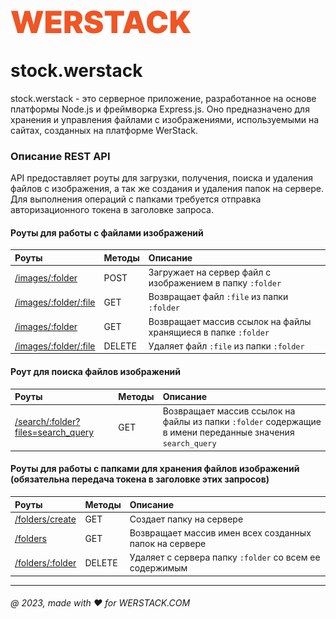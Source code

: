 ![WERSTACK](/helps/WERSTACK.png)

# stock.werstack

stock.werstack - это серверное приложение, разработанное на основе платформы Node.js и фреймворка Express.js. Оно предназначено для хранения и управления файлами с изображениями, используемыми на сайтах, созданных на платформе WerStack.

### Описание REST API

API предоставляет роуты для загрузки, получения, поиска и удаления файлов с изображения, а так же создания и удаления папок на сервере. Для выполнения операций с папками требуется отправка авторизационного токена в заголовке запроса.

#### Роуты для работы с файлами изображений

| Роуты | Методы | Описание |
|:-----|:------|:---------|
| [/images/:folder](/helps/uploading-image.md)  | POST | Загружает на сервер файл с изображением в папку ```:folder``` |
| [/images/:folder/:file](/helps/returns-file.md) | GET | Возвращает файл ```:file``` из папки ```:folder``` |
| [/images/:folder](/helps/returns-array-links.md) | GET | Возвращает массив ссылок на файлы хранящиеся в папке ```:folder``` |
| [/images/:folder/:file](/helps/deletes-file.md) | DELETE | Удаляет файл ```:file``` из папки ```:folder``` |

#### Роут для поиска файлов изображений

| Роуты | Методы | Описание |
|:-----|:------|:---------|
| [/search/:folder?files=search_query](/helps/search-files.md) | GET | Возвращает массив ссылок на файлы из папки ```:folder``` содержащие в имени переданные значения ```search_query``` |

#### Роуты для работы с папками для хранения файлов изображений (обязательна передача токена в заголовке этих запросов)

| Роуты | Методы | Описание |
|:-----|:------|:---------|
| [/folders/create](/helps/create-folder.md) | GET | Создает папку на сервере |
| [/folders](/helps/returns-array-folders.md) | GET | Возвращает массив имен всех созданных папок на сервере |
| [/folders/:folder](/helps/deletes-folder.md) | DELETE | Удаляет с сервера папку ```:folder``` со всем ее содержимым |



---
###### @ 2023, made with ❤ for WERSTACK.COM
